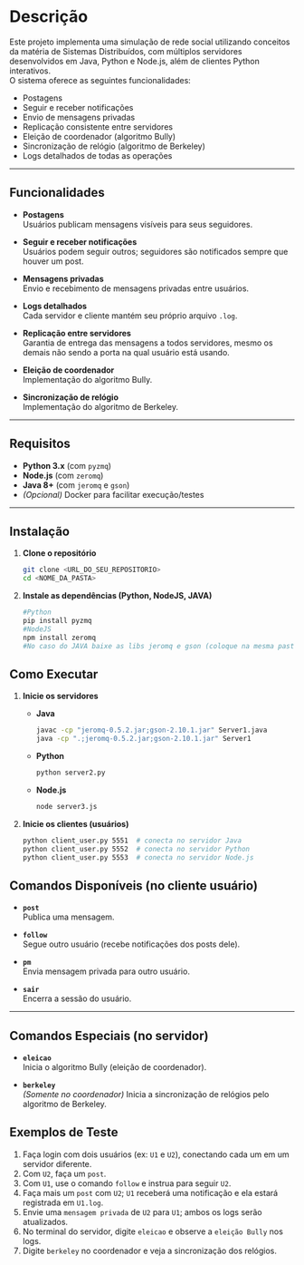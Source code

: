 # Descrição

Este projeto implementa uma simulação de rede social utilizando conceitos da matéria de Sistemas Distribuídos, com múltiplos servidores desenvolvidos em Java, Python e Node.js, além de clientes Python interativos.  
O sistema oferece as seguintes funcionalidades:

- Postagens
- Seguir e receber notificações
- Envio de mensagens privadas
- Replicação consistente entre servidores
- Eleição de coordenador (algoritmo Bully)
- Sincronização de relógio (algoritmo de Berkeley)
- Logs detalhados de todas as operações

---

## Funcionalidades

- **Postagens**  
  Usuários publicam mensagens visíveis para seus seguidores.

- **Seguir e receber notificações**  
  Usuários podem seguir outros; seguidores são notificados sempre que houver um post.

- **Mensagens privadas**  
  Envio e recebimento de mensagens privadas entre usuários.

- **Logs detalhados**  
  Cada servidor e cliente mantém seu próprio arquivo `.log`.

- **Replicação entre servidores**  
  Garantia de entrega das mensagens a todos servidores, mesmo os demais não sendo a porta na qual usuário está usando.

- **Eleição de coordenador**  
  Implementação do algoritmo Bully.

- **Sincronização de relógio**  
  Implementação do algoritmo de Berkeley.

---

## Requisitos

- **Python 3.x** (com `pyzmq`)  
- **Node.js** (com `zeromq`)  
- **Java 8+** (com `jeromq` e `gson`)  
- _(Opcional)_ Docker para facilitar execução/testes

---

## Instalação

1. **Clone o repositório**  
   ```bash
   git clone <URL_DO_SEU_REPOSITORIO>
   cd <NOME_DA_PASTA>
2. **Instale as dependências (Python, NodeJS, JAVA)**
   ```bash
   #Python
   pip install pyzmq
   #NodeJS
   npm install zeromq
   #No caso do JAVA baixe as libs jeromq e gson (coloque na mesma pasta ou configure seu CLASSPATH). 

## Como Executar

1. **Inicie os servidores**  
   - **Java**  
     ```bash
     javac -cp "jeromq-0.5.2.jar;gson-2.10.1.jar" Server1.java
     java -cp ".;jeromq-0.5.2.jar;gson-2.10.1.jar" Server1
     ```
   - **Python**  
     ```bash
     python server2.py
     ```
   - **Node.js**  
     ```bash
     node server3.js
     ```

2. **Inicie os clientes (usuários)**  
   ```bash
   python client_user.py 5551  # conecta no servidor Java
   python client_user.py 5552  # conecta no servidor Python
   python client_user.py 5553  # conecta no servidor Node.js
## Comandos Disponíveis (no cliente usuário)

- **`post`**  
  Publica uma mensagem.

- **`follow`**  
  Segue outro usuário (recebe notificações dos posts dele).

- **`pm`**  
  Envia mensagem privada para outro usuário.

- **`sair`**  
  Encerra a sessão do usuário.

---

## Comandos Especiais (no servidor)

- **`eleicao`**  
  Inicia o algoritmo Bully (eleição de coordenador).

- **`berkeley`**  
  _(Somente no coordenador)_ Inicia a sincronização de relógios pelo algoritmo de Berkeley.

## Exemplos de Teste

1. Faça login com dois usuários (ex: `U1` e `U2`), conectando cada um em um servidor diferente.  
2. Com `U2`, faça um `post`.
3. Com `U1`, use o comando `follow` e instrua para seguir `U2`.
4. Faça mais um `post` com `U2`; `U1` receberá uma notificação e ela estará registrada em `U1.log`.
5. Envie uma `mensagem privada` de `U2` para `U1`; ambos os logs serão atualizados.
6. No terminal do servidor, digite `eleicao` e observe a `eleição Bully` nos logs.
7. Digite `berkeley` no coordenador e veja a sincronização dos relógios.





